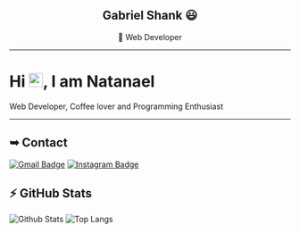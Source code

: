 <div align="center">

## Gabriel Shank 😃
🎈 Web Developer

</div>

---

<h1 align = "justify"> Hi <img src="https://media.giphy.com/media/hvRJCLFzcasrR4ia7z/giphy.gif" width="25px">, I am Natanael</h1>
<p align = "justify">Web Developer, Coffee lover and Programming Enthusiast</p>

---

## ➥ Contact

[![Gmail Badge](https://img.shields.io/badge/-natansl@gmail.com-c14438?style=flat-square&logo=Gmail&logoColor=white&link=mailto:shankcgc@gmail.com)](mailto:shankcgc@gmail.com)
[![Instagram Badge](https://img.shields.io/badge/-shank7.gg-purple?style=flat-square&logo=instagram&logoColor=white&link=https://www.instagram.com/shank7.gg?hl=pt-br)](https://www.instagram.com/shank7.gg)

## ⚡ GitHub Stats

![Github Stats](https://github-readme-stats.vercel.app/api?username=Gabriel-Shank&show_icons=true&count_private=true&show_icons=true&include_all_commits=true)
![Top Langs](https://github-readme-stats.vercel.app/api/top-langs/?username=Gabriel-Shank&hide=TeX&layout=compact)
